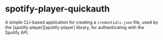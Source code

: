 # spotify-player-quickauth

A simple CLI-based application for creating a `credentials.json` file, used by the [spotify-player][spotify-player] library, for authenticating with the Spotify API.